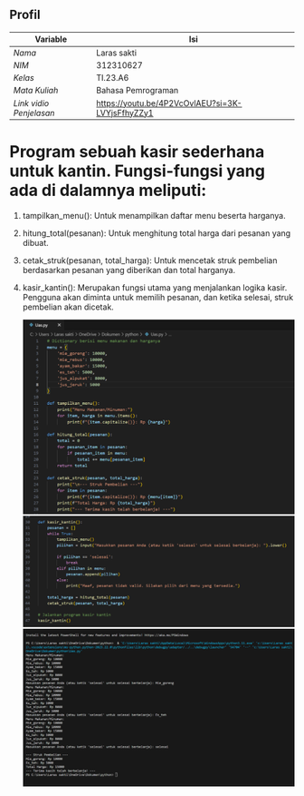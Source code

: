 ## Profil
| Variable | Isi |
| -------- | --- |
| *Nama* | Laras sakti |
| *NIM* | 312310627 |
| *Kelas* | TI.23.A6 |
| *Mata Kuliah* | Bahasa Pemrograman |
| *Link vidio Penjelasan* |https://youtu.be/4P2VcOvlAEU?si=3K-LVYjsFfhyZZy1  |


# Program sebuah kasir sederhana untuk kantin. Fungsi-fungsi yang ada di dalamnya meliputi:

1. tampilkan_menu(): Untuk menampilkan daftar menu beserta harganya.
2. hitung_total(pesanan): Untuk menghitung total harga dari pesanan yang dibuat.
3. cetak_struk(pesanan, total_harga): Untuk mencetak struk pembelian berdasarkan pesanan yang diberikan dan total harganya.
4. kasir_kantin(): Merupakan fungsi utama yang menjalankan logika kasir. Pengguna akan diminta untuk memilih pesanan, dan ketika selesai, struk pembelian akan dicetak.


   ![gambar](uas1.png)
   ![gambar](uas2.png)
   ![gambar](uas3.png)

